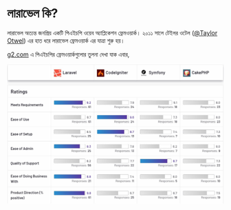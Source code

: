 # লারাভেল কি?

লারাভেল অত্যন্ত জনপ্রিয় একটি পিএইচপি ওয়েব অ্যাপ্লিকেশন ফ্রেমওয়ার্ক।  ২০১১ সালে টেইলর ওটেল \([@Taylor Otwel](https://medium.com/@taylorotwell)\) এর হাত ধরে লারাভেল ফ্রেমওয়ার্ক এর যাত্রা শুরু হয়।

[g2.com](https://www.g2.com/compare/laravel-vs-codeigniter-vs-symfony-vs-cakephp) এ পিএইচপির ফ্রেমওয়ার্কগুলোর তুলনা দেখা যাক এবার,

![](.gitbook/assets/screenshot-2021-01-14-172516.jpg)

